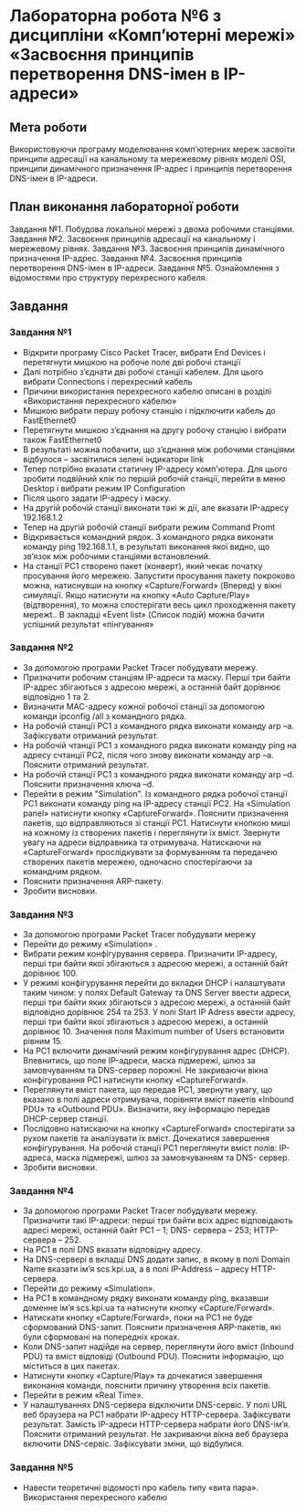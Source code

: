 # Лабораторна робота №6 з дисципліни «Комп’ютерні мережі» «Засвоєння принципів перетворення DNS-імен в IP-адреси»

## Мета роботи
Використовуючи програму моделювання комп’ютерних мереж засвоїти принципи адресації на канальному та мережевому рівнях моделі OSI, принципи динамічного призначення IP-адрес і принципів перетворення DNS-імен в IP-адреси.

## План виконання лабораторної роботи
Завдання №1. Побудова локальної мережі з двома робочими станціями.
Завдання №2. Засвоєння принципів адресації на канальному і мережевому рівнях.
Завдання №3. Засвоєння принципів динамічного призначення IP-адрес.
Завдання №4. Засвоєння принципів перетворення DNS-імен в IP-адреси.
Завдання №5. Ознайомлення з відомостями про структуру перехресного кабеля. 

## Завдання

### Завдання №1
* Відкрити програму Cisco Packet Tracer, вибрати End Devices і перетягнути мишкою на робоче поле дві робочі станції 
* Далі потрібно з’єднати дві робочі станції кабелем. Для цього вибрати Connections і перехресний кабель 
* Причини використання перехресного кабелю описані в розділі «Використання перехресного кабелю»
* Мишкою вибрати першу робочу станцію і підключити кабель до FastEthernet0 
* Перетягнути мишкою з’єднання на другу робочу станцію і вибрати також FastEthernet0 
* В результаті можна побачити, що з’єднання між робочими станціями відбулося – засвітилися зелені індикатори link
* Тепер потрібно вказати статичну IP-адресу комп'ютера. Для цього зробити подвійний клік по першій робочій станції, перейти в меню Desktop і вибрати режим IP Configuration 
* Після цього задати IP-адресу і маску.
* На другій робочій станції виконати такі ж дії, але вказати IP-адресу 192.168.1.2
* Тепер на другій робочій станції вибрати режим Command Promt 
* Відкривається командний рядок. З командного рядка виконати команду ping 192.168.1.1, в результаті виконання якої видно, що зв’язок між робочими станціями встановлений.
* На станції PC1 створено пакет (конверт), який чекає початку просування його мережею. Запустити просування пакету покроково можна, натиснувши на кнопку «Capture/Forward» (Вперед) у вікні симуляції. Якщо натиснути на кнопку «Auto Capture/Play» (відтворення), то можна спостерігати весь цикл проходження пакету мережt.. В закладці «Event list» (Список подій) можна бачити успішний результат «пінгування» 

### Завдання №2
* За допомогою програми Packet Tracer побудувати мережу.
* Призначити робочим станціям IP-адреси та маску. Перші три байти IP-адрес збігаються з адресою мережі, а останній байт дорівнює відповідно 1 та 2.
* Визначити MAC-адресу кожної робочої станції за допомогою команди ipconfig /all з командного рядка.
* На робочій станції PC1 з командного рядка виконати команду arp –a. Зафіксувати отриманий результат.
* На робочій чтанції PC1 з командного рядка виконати команду ping на адресу счтанції PC2, після чого знову виконати команду arp –a. Пояснити отриманий результат.
* На робочій станції PC1 з командного рядка виконати команду arp –d. Пояснити призначення ключа –d.
* Перейти в режим "Simulation". Із командного рядка робочої станції PC1 виконати команду ping на IP-адресу станції PC2. На «Simulation panel» натиснути кнопку «CaptureForward». Пояснити призначення пакетів, що відправляються зі станції PC1. Натиснути кнопкою миші на кожному із створених пакетів і переглянути їх вміст. Звернути увагу на адреси відправника та отримувача. Натискаючи на «CaptureForward» прослідкувати за формуванням та передачею створених пакетів мережею, одночасно спостерігаючи за командним рядком.
* Пояснити призначення ARP-пакету.
* Зробити висновки.

### Завдання №3
* За допомогою програми Packet Tracer побудувати мережу
* Перейти до режиму «Simulation» .
* Вибрати режим конфігурування сервера. Призначити IP-адресу, перші три байти якої збігаються з адресою мережі, а останній байт дорівнює 100.
* У режимі конфігурування перейти до вкладки DHCP і налаштувати таким чином: у полях Default Gateway та DNS Server ввести адреси, перші три байти яких збігаються з адресою мережі, а останній байт відповідно дорівнює 254 та 253. У полі Start IP Adress ввести адресу, перші три байти якої збігаються з адресою мережі, а останній дорівнює 10. Значення поля Maximum number of Users встановити рівним 15. 
* На PC1 включити динамічний режим конфігурування адрес (DHCP). Впевнитись, що поле IP-адреси, маска підмережі, шлюз за замовчуванням та DNS-сервер порожні. Не закриваючи вікна конфігуровання PC1 натиснути кнопку «CaptureForward». 
* Переглянути вміст пакета, що передав PC1, звернути увагу, що вказано в полі адреси отримувача, порівняти вміст пакетів «Inbound PDU» та «Outbound PDU». Визначити, яку інформацію передав DHCP-сервер станції. 
* Послідовно натискаючи на кнопку «CaptureForward» спостерігати за рухом пакетів та аналізувати їх вміст. Дочекатися завершення конфігурування. На робочій станції PC1 переглянути вміст полів: IP- адреса, маска підмережі, шлюз за замовчуванням та DNS- сервер.
* Зробити висновки.

### Завдання №4
* За допомогою програми Packet Tracer побудувати мережу. Призначити такі IP-адреси: перші три байти всіх адрес відповідають адресі мережі, останній байт PC1 – 1; DNS- сервера – 253; HTTP-сервера – 252.
* На PC1 в полі DNS вказати відповідну адресу.
* На DNS-сервері в вкладці DNS додати запис, в якому в полі Domain Name вказати ім’я scs.kpi.ua, а в полі IP-Address – адресу HTTP-сервера.
* Перейти до режиму «Simulation».
* На PC1 в командному рядку виконати команду ping, вказавши доменне ім’я scs.kpi.ua та натиснути кнопку «Capture/Forward».
* Натискати кнопку «Capture/Forward», поки на PC1 не буде сформований DNS-запит. Пояснити призначення ARP-пакетів, які були сформовані на попередніх кроках.
* Коли DNS-запит надійде на сервер, переглянути його вміст (Inbound PDU) та вміст відповіді (Outbound PDU). Пояснити інформацію, що міститься в цих пакетах.
* Натиснути кнопку «Capture/Play» та дочекатися завершення виконання команди, пояснити причину утворення всіх пакетів.
* Перейти в режим «Real Time».
* У налаштуваннях DNS-сервера відключити DNS-сервіс. У полі URL веб браузера  на PC1 набрати IP-адресу HTTP-сервера. Зафіксувати результат. Замість IP-адреси HTTP-сервера набрати його DNS-ім’я. Пояснити отриманий результат. Не закриваючи вікна веб браузера включити DNS-сервіс. Зафіксувати зміни, що відбулися.

### Завдання №5
* Навести теоретичні відомості про кабель типу «вита пара». Використання  перехресного кабелю
